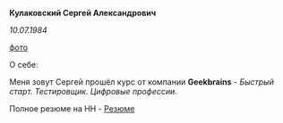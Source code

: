 **Кулаковский Сергей Александрович**

*10.07.1984*

[фото](1658944129992.jpg)

О себе:

Меня зовут Сергей прошёл курс от компании **Geekbrains** - *Быстрый старт. Тестировщик. Цифровые профессии.*

Полное резюме на HH - [Резюме](https://voronezh.hh.ru/applicant/resumes/view?resume=fbd71642ff0b7afbce0039ed1f737038473832)

